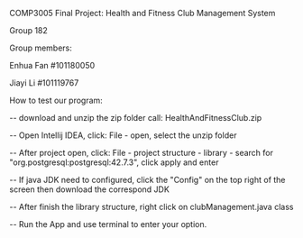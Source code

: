 COMP3005 Final Project: Health and Fitness Club Management System

Group 182

Group members:

  Enhua Fan   #101180050
  
  Jiayi Li    #101119767

How to test our program:

  -- download and unzip the zip folder call: HealthAndFitnessClub.zip
  
  -- Open Intellij IDEA, click: File - open, select the unzip folder
  
  -- After project open, click: File - project structure - library - search for "org.postgresql:postgresql:42.7.3", click apply and enter
  
  -- If java JDK need to configured, click the "Config" on the top right of the screen then download the correspond JDK
  
  -- After finish the library structure, right click on clubManagement.java class
  
  -- Run the App and use terminal to enter your option.
